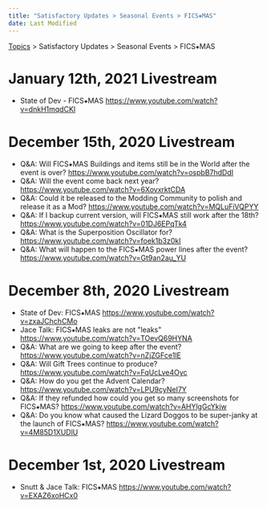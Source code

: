 ```yaml
---
title: "Satisfactory Updates > Seasonal Events > FICS⁕MAS"
date: Last Modified
---
```

[Topics](../../../topics.md) > Satisfactory Updates > Seasonal Events > FICS⁕MAS

# January 12th, 2021 Livestream
* State of Dev - FICS⁕MAS https://www.youtube.com/watch?v=dnkH1mqdCKI

# December 15th, 2020 Livestream
* Q&A: Will FICS⁕MAS Buildings and items still be in the World after the event is over? https://www.youtube.com/watch?v=ospbB7hdDdI
* Q&A: Will the event come back next year? https://www.youtube.com/watch?v=6XovxrktCDA
* Q&A: Could it be released to the Modding Community to polish and release it as a Mod? https://www.youtube.com/watch?v=MQLuFiVQPYY
* Q&A: If I backup current version, will FICS⁕MAS still work after the 18th? https://www.youtube.com/watch?v=01DJ6EPqTk4
* Q&A: What is the Superposition Oscillator for? https://www.youtube.com/watch?v=foek1b3z0kI
* Q&A: What will happen to the FICS⁕MAS power lines after the event? https://www.youtube.com/watch?v=Gt9an2au_YU

# December 8th, 2020 Livestream
* State of Dev: FICS⁕MAS https://www.youtube.com/watch?v=zxaJChchCMo
* Jace Talk: FICS⁕MAS leaks are not "leaks" https://www.youtube.com/watch?v=TOevQ69HYNA
* Q&A: What are we going to keep after the event? https://www.youtube.com/watch?v=nZjZGFce1lE
* Q&A: Will Gift Trees continue to produce? https://www.youtube.com/watch?v=FqUcLve4Oyc
* Q&A: How do you get the Advent Calendar? https://www.youtube.com/watch?v=LPU9cyNeI7Y
* Q&A: If they refunded how could you get so many screenshots for FICS⁕MAS? https://www.youtube.com/watch?v=AHYlgGcYkjw
* Q&A: Do you know what caused the Lizard Doggos to be super-janky at the launch of FICS⁕MAS? https://www.youtube.com/watch?v=4M85D1XUDlU

# December 1st, 2020 Livestream
* Snutt & Jace Talk: FICS⁕MAS https://www.youtube.com/watch?v=EXAZ6xoHCx0
